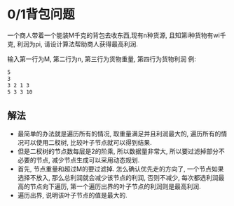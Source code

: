 # 0/1背包问题

一个商人带着一个能装M千克的背包去收东西,现有n种货源, 且知第i种货物有wi千克, 利润为pi, 请设计算法帮助商人获得最高利润.

输入第一行为M, 第二行为n, 第三行为货物重量, 第四行为货物利润
例:
```txt
5
3
3 2 1 3
5 3 3 10
```

## 解法
+ 最简单的办法就是遍历所有的情况, 取重量满足并且利润最大的, 遍历所有的情况可以使用二杈树, 比较叶子节点就可以得到结果.  
+ 但是二杈树的节点数每层是2的阶乘, 所以数据量非常大, 所以要过滤掉部分不必要的节点, 减少节点生成可以采用动态规划.  
+ 首先, 节点重量和超过M的要过滤掉. 怎么确认优先走的方向了, 一个节点如果选择不放入, 那么总利润就会减少该节点的利润, 否则不减少, 每次都选利润最高的节点向下遍历, 第一个遍历出界的叶子节点的利润则是最高利润.  
+ 遍历出界, 说明该叶子节点的值是最大的.  